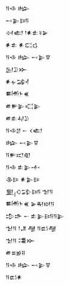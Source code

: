<div class='block'>
<div class='line'>𒀀𒈾 𒈗</div>
<div class='line'>𒁁𒉌𒅀</div>
<div class='line'>𒀴𒅗 𒁹𒀭𒉺𒂟𒅕</div>
<div class='line'>𒀭𒉺 𒀭𒀫𒌓</div>
<div class='line'>𒀀𒈾 𒈗 𒁁𒉌𒐊</div>
<div class='line'>𒌨𒊒𒁍</div>
<div class='line'>𒀭𒉡𒋆</div>
<div class='line'>𒌦𒈨𒌍</div>
<div class='line'>𒌑𒊓𒉌𒄣𒉌</div>
<div class='line'>𒌑𒉺𒄷𒊒</div>
<div class='line'>𒀀𒈾𒆪 𒀸 𒌋𒅗</div>
<div class='line'>𒈗 𒁁𒉌𒐊</div>
<div class='line'>𒀀𒊓𒀊𒊏</div>
<div class='line'>𒀀𒈾 𒉺𒉌𒋾</div>
<div class='line'>𒆠𒄿 𒀭𒉌𒄿</div>
<div class='line'>𒅅𒄭𒁉𒅀 𒈠𒀀</div>
<div class='line'>𒌦𒈨𒌍 𒅕𒊑𒊭𒀀</div>
<div class='line'>𒄠𒈥 𒀸 𒉺𒉌𒅀𒀀𒉌</div>
<div class='line'>𒈠𒀀 𒁹𒂗 𒆷 𒀀𒆗𒆷</div>
<div class='line'>𒈠𒀀 𒃮𒁍</div>
<div class='line'>𒌑𒊺𒂊𒍝</div>
<div class='line'>𒀀𒈾 𒈗 𒁁𒉌𒐊</div>
<div class='line'>𒀀𒆗𒀭</div>
</div>